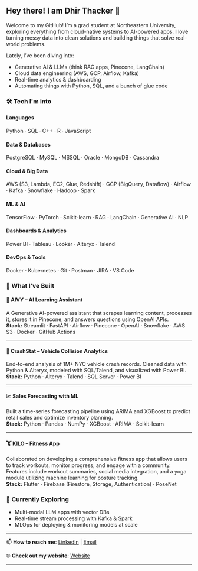 ## Hey there! I am Dhir Thacker 👋

Welcome to my GitHub! I’m a grad student at Northeastern University, exploring everything from cloud-native systems to AI-powered apps. I love turning messy data into clean solutions and building things that solve real-world problems.

Lately, I’ve been diving into:
- Generative AI & LLMs (think RAG apps, Pinecone, LangChain)
- Cloud data engineering (AWS, GCP, Airflow, Kafka)
- Real-time analytics & dashboarding
- Automating things with Python, SQL, and a bunch of glue code

### 🛠️ Tech I'm into

#### Languages  
Python · SQL · C++ · R · JavaScript
#### Data & Databases  
PostgreSQL · MySQL · MSSQL · Oracle · MongoDB · Cassandra
#### Cloud & Big Data  
AWS (S3, Lambda, EC2, Glue, Redshift) · GCP (BigQuery, Dataflow) · Airflow · Kafka · Snowflake · Hadoop · Spark
#### ML & AI  
TensorFlow · PyTorch · Scikit-learn · RAG · LangChain · Generative AI · NLP
#### Dashboards & Analytics  
Power BI · Tableau · Looker · Alteryx · Talend
#### DevOps & Tools  
Docker · Kubernetes · Git · Postman · JIRA · VS Code

### 🚀 What I've Built

#### 🧠 AIVY – AI Learning Assistant  
A Generative AI-powered assistant that scrapes learning content, processes it, stores it in Pinecone, and answers questions using OpenAI APIs.  
**Stack:** Streamlit · FastAPI · Airflow · Pinecone · OpenAI · Snowflake · AWS S3 · Docker · GitHub Actions

---

#### 🚦 CrashStat – Vehicle Collision Analytics  
End-to-end analysis of 1M+ NYC vehicle crash records. Cleaned data with Python & Alteryx, modeled with SQL/Talend, and visualized with Power BI.  
**Stack:** Python · Alteryx · Talend · SQL Server · Power BI

---

#### 📈 Sales Forecasting with ML  
Built a time-series forecasting pipeline using ARIMA and XGBoost to predict retail sales and optimize inventory planning.  
**Stack:** Python · Pandas · NumPy · XGBoost · ARIMA · Scikit-learn

---

#### 🏋️ KILO – Fitness App  
Collaborated on developing a comprehensive fitness app that allows users to track workouts, monitor progress, and engage with a community. Features include workout summaries, social media integration, and a yoga module utilizing machine learning for posture tracking.  
**Stack:** Flutter · Firebase (Firestore, Storage, Authentication) · PoseNet

### 🌱 Currently Exploring

- Multi-modal LLM apps with vector DBs
- Real-time stream processing with Kafka & Spark
- MLOps for deploying & monitoring models at scale

---

📫 **How to reach me**: [LinkedIn][1] | [Email][2]

🌐 **Check out my website**: [Website][3]

[1]: http://linkedin.com/in/dhirthacker7/  "LinkedIn"
[2]: mailto:dhirthacker7@gmail.com   "Email"
[3]: https://tulip-krill-364.notion.site/Dhir-Thacker-170ce8174b498085b60edcd32c3b9338  "Website"

---

<!---
dhirthacker7/dhirthacker7 is a ✨ special ✨ repository because its `README.md` (this file) appears on your GitHub profile.
--->
